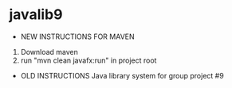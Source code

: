 # javalib9

* NEW INSTRUCTIONS FOR MAVEN 

1) Download maven 
2) run "mvn clean javafx:run" in project root 

* OLD INSTRUCTIONS 
Java library system for group project #9
